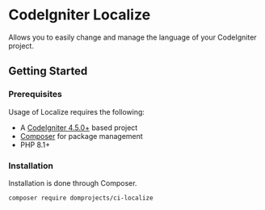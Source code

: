 # CodeIgniter Localize

Allows you to easily change and manage the language of your CodeIgniter project.

## Getting Started

### Prerequisites

Usage of Localize requires the following:

- A [CodeIgniter 4.5.0+](https://github.com/codeigniter4/CodeIgniter4/) based project
- [Composer](https://getcomposer.org/) for package management
- PHP 8.1+

### Installation

Installation is done through Composer.

```console
composer require domprojects/ci-localize
```